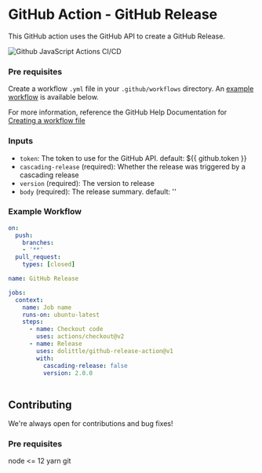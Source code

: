 # GitHub Action - GitHub Release
This GitHub action uses the GitHub API to create a GitHub Release.

![Github JavaScript Actions CI/CD](https://github.com/dolittle/github-release-action/workflows/Github%20JavaScript%20Actions%20CI/CD/badge.svg)

### Pre requisites
Create a workflow `.yml` file in your `.github/workflows` directory. An [example workflow](#example-workflow) is available below.

For more information, reference the GitHub Help Documentation for [Creating a workflow file](https://help.github.com/en/articles/configuring-a-workflow#creating-a-workflow-file)

### Inputs
- `token`: The token to use for the GitHub API. default: ${{ github.token }}
- `cascading-release` (required): Whether the release was triggered by a cascading release
- `version` (required): The version to release
- `body` (required): The release summary. default: ''  

### Example Workflow
```yaml
on:
  push:
    branches:
    - '**'
  pull_request:
    types: [closed]

name: GitHub Release

jobs:
  context:
    name: Job name
    runs-on: ubuntu-latest
    steps:
      - name: Checkout code
        uses: actions/checkout@v2
      - name: Release
        uses: dolittle/github-release-action@v1
        with:
          cascading-release: false
          version: 2.0.0
        
```
## Contributing
We're always open for contributions and bug fixes!

### Pre requisites
node <= 12
yarn
git
